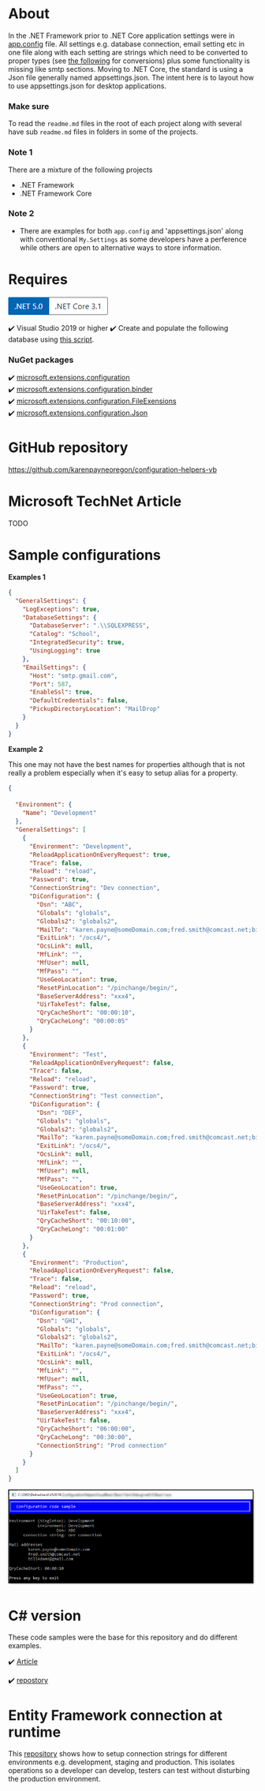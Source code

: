 # About

In the .NET Framework prior to .NET Core application settings were in  [app.config](https://docs.microsoft.com/en-us/dotnet/framework/configure-apps/) file. 
All settings e.g. database connection, email setting etc in one file along with each 
setting are strings which need to be converted to proper types (see [the following](https://github.com/karenpayneoregon/configuration-helpers) for conversions) 
plus some functionality is missing like smtp sections. Moving to .NET Core, the standard is using 
a Json file generally named appsettings.json. The intent here is to layout how to use appsettings.json 
for desktop applications.

### Make sure

To read the `readme.md` files in the root of each project along with several have sub `readme.md` files in folders in some of the projects.

### Note 1

There are a mixture of the following projects

- .NET Framework
- .NET Framework Core

### Note 2

- There are examples for both `app.config` and 'appsettings.json' along with conventional `My.Settings` as some developers have a perference while others are open to alternative ways to store information.

# Requires

![screen](ConfigurationHelper_vb/assets/Versions.png)

:heavy_check_mark: Visual Studio 2019 or higher
:heavy_check_mark: Create and populate the following database using [this script](https://gist.github.com/karenpayneoregon/9bdf1a7d5310ac1d562b2326d79d6038).

### NuGet packages

:heavy_check_mark: [microsoft.extensions.configuration](https://www.nuget.org/packages/Microsoft.Extensions.Configuration/) <br/>
:heavy_check_mark: [microsoft.extensions.configuration.binder](https://www.nuget.org/packages/Microsoft.Extensions.Configuration.Binder/)<br/>
:heavy_check_mark: [microsoft.extensions.configuration.FileExensions](https://www.nuget.org/packages/Microsoft.Extensions.Configuration.FileExtensions/)<br/>
:heavy_check_mark: [microsoft.extensions.configuration.Json](https://www.nuget.org/packages/Microsoft.Extensions.Configuration.Json/)

# GitHub repository

https://github.com/karenpayneoregon/configuration-helpers-vb

# Microsoft TechNet Article

TODO

# Sample configurations

**Examples 1**

```json
{
  "GeneralSettings": {
    "LogExceptions": true,
    "DatabaseSettings": {
      "DatabaseServer": ".\\SQLEXPRESS",
      "Catalog": "School",
      "IntegratedSecurity": true,
      "UsingLogging": true
    },
    "EmailSettings": {
      "Host": "smtp.gmail.com",
      "Port": 587,
      "EnableSsl": true,
      "DefaultCredentials": false,
      "PickupDirectoryLocation": "MailDrop"
    }
  }
}
```

**Example 2**

This one may not have the best names for properties although that is not really a problem especially when it's easy to setup alias for a property.

```json
{

  "Environment": {
    "Name": "Development"
  },
  "GeneralSettings": [
    {
      "Environment": "Development",
      "ReloadApplicationOnEveryRequest": true,
      "Trace": false,
      "Reload": "reload",
      "Password": true,
      "ConnectionString": "Dev connection",
      "DiConfiguration": {
        "Dsn": "ABC",
        "Globals": "globals",
        "Globals2": "globals2",
        "MailTo": "karen.payne@someDomain.com;fred.smith@comcast.net;billAdams@gmail.com",
        "ExitLink": "/ocs4/",
        "OcsLink": null,
        "MfLink": "",
        "MfUser": null,
        "MfPass": "",
        "UseGeoLocation": true,
        "ResetPinLocation": "/pinchange/begin/",
        "BaseServerAddress": "xxx4",
        "UirTakeTest": false,
        "QryCacheShort": "00:00:10",
        "QryCacheLong": "00:00:05"
      }
    },
    {
      "Environment": "Test",
      "ReloadApplicationOnEveryRequest": false,
      "Trace": false,
      "Reload": "reload",
      "Password": true,
      "ConnectionString": "Test connection",
      "DiConfiguration": {
        "Dsn": "DEF",
        "Globals": "globals",
        "Globals2": "globals2",
        "MailTo": "karen.payne@someDomain.com;fred.smith@comcast.net;billAdams@gmail.com",
        "ExitLink": "/ocs4/",
        "OcsLink": null,
        "MfLink": "",
        "MfUser": null,
        "MfPass": "",
        "UseGeoLocation": true,
        "ResetPinLocation": "/pinchange/begin/",
        "BaseServerAddress": "xxx4",
        "UirTakeTest": false,
        "QryCacheShort": "00:10:00",
        "QryCacheLong": "00:01:00"
      }
    },
    {
      "Environment": "Production",
      "ReloadApplicationOnEveryRequest": false,
      "Trace": false,
      "Reload": "reload",
      "Password": true,
      "ConnectionString": "Prod connection",
      "DiConfiguration": {
        "Dsn": "GHI",
        "Globals": "globals",
        "Globals2": "globals2",
        "MailTo": "karen.payne@someDomain.com;fred.smith@comcast.net;billAdams@gmail.com",
        "ExitLink": "/ocs4/",
        "OcsLink": null,
        "MfLink": "",
        "MfUser": null,
        "MfPass": "",
        "UseGeoLocation": true,
        "ResetPinLocation": "/pinchange/begin/",
        "BaseServerAddress": "xxx4",
        "UirTakeTest": false,
        "QryCacheShort": "06:00:00",
        "QryCacheLong": "00:30:00",
        "ConnectionString": "Prod connection"
      }
    }
  ]
}
```

![screen](Basic1/assets/basic1.png)

# C# version

These code samples were the base for this repository and do different examples.

:heavy_check_mark: [Article](https://social.technet.microsoft.com/wiki/contents/articles/54173.net-core-desktop-application-configurations-c.aspx)

:heavy_check_mark: [repostory](https://github.com/karenpayneoregon/configuration-helpers)

# Entity Framework connection at runtime

This [repository](https://github.com/karenpayneoregon/EntityFramework-environment-connections) shows how to setup connection strings for different environments e.g. development, staging and production. This isolates operations so a developer can develop, testers can test without disturbing the production environment.


